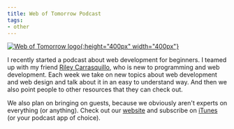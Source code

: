 ```yaml
---
title: Web of Tomorrow Podcast
tags:
- other
---
```


[![Web of Tomorrow logo]({{site.baseurl}}/assets/uploads/2015/11/weboftomorrow.png){:height="400px" width="400px"}](http://www.weboftomorrowpodcast.com/)

I recently started a podcast about web development for beginners. I teamed up with my friend [Riley Carrasquillo](https://twitter.com/portoreekan), who is new to programming and web development. Each week we take on new topics about web development and web design and talk about it in an easy to understand way. And then we also point people to other resources that they can check out.

We also plan on bringing on guests, because we obviously aren't experts on everything (or anything). Check out our [website](http://www.weboftomorrowpodcast.com/) and subscribe on [iTunes](https://itunes.apple.com/us/podcast/web-of-tomorrow/id1033636563) (or your podcast app of choice).
